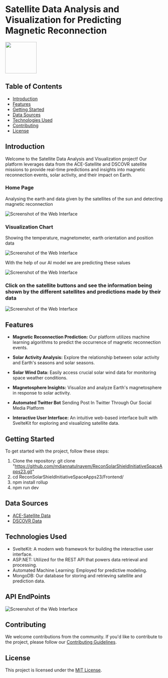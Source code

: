 # Satellite Data Analysis and Visualization for Predicting Magnetic Reconnection

<img src="https://github.com/mdjannatulnayem/ReconSolarShieldInitiativeSpaceApps23/blob/main/Frontend/project_images/pro_logo.png" width="100">


## Table of Contents
- [Introduction](#introduction)
- [Features](#features)
- [Getting Started](#getting-started)
- [Data Sources](#data-sources)
- [Technologies Used](#technologies-used)
- [Contributing](#contributing)
- [License](#license)

## Introduction

Welcome to the Satellite Data Analysis and Visualization project! Our platform leverages data from the ACE-Satellite and DSCOVR satellite missions to provide real-time predictions and insights into magnetic reconnection events, solar activity, and their impact on Earth.

### Home Page

Analysing the earth and data given by the satellites of the sun and detecting magnetic reconnection

![Screenshot of the Web Interface](https://github.com/mdjannatulnayem/ReconSolarShieldInitiativeSpaceApps23/blob/main/Frontend/project_images/p1.png)

### Visualization Chart

Showing the temperature, magnetometer, earth orientation and position data 

![Screenshot of the Web Interface](https://github.com/mdjannatulnayem/ReconSolarShieldInitiativeSpaceApps23/blob/main/Frontend/project_images/p3.png)


With the help of our AI model we are predicting these values

![Screenshot of the Web Interface](https://github.com/mdjannatulnayem/ReconSolarShieldInitiativeSpaceApps23/blob/main/Frontend/project_images/p2.png)


### Click on the satellite buttons and see the information being shown by the different satellites and predictions made by their data


![Screenshot of the Web Interface](https://github.com/mdjannatulnayem/ReconSolarShieldInitiativeSpaceApps23/blob/main/Frontend/project_images/p4.png)



## Features

- **Magnetic Reconnection Prediction:** Our platform utilizes machine learning algorithms to predict the occurrence of magnetic reconnection events.
  
- **Solar Activity Analysis:** Explore the relationship between solar activity and Earth's seasons and solar seasons.

- **Solar Wind Data:** Easily access crucial solar wind data for monitoring space weather conditions.

- **Magnetosphere Insights:** Visualize and analyze Earth's magnetosphere in response to solar activity.
  
- **Automated Twitter Bot** Sending Post In Twitter Through Our Social Media Platform

- **Interactive User Interface:** An intuitive web-based interface built with SvelteKit for exploring and visualizing satellite data.

## Getting Started

To get started with the project, follow these steps:

1. Clone the repository: git clone "https://github.com/mdjannatulnayem/ReconSolarShieldInitiativeSpaceApps23.git"
2.  cd ReconSolarShieldInitiativeSpaceApps23/Frontend/
3.  npm install rollup
4.  npm run dev

## Data Sources

- [ACE-Satellite Data](https://science.nasa.gov/mission/ace/)
- [DSCOVR Data](https://www.nesdis.noaa.gov/current-satellite-missions/currently-flying/dscovr-deep-space-climate-observatory)

## Technologies Used

- SvelteKit: A modern web framework for building the interactive user interface.
- ASP.NET: Utilized for the REST API that powers data retrieval and processing.
- Automated Machine Learning: Employed for predictive modeling.
- MongoDB: Our database for storing and retrieving satellite and prediction data.

## API EndPoints

![Screenshot of the Web Interface](https://github.com/mdjannatulnayem/ReconSolarShieldInitiativeSpaceApps23/blob/main/Frontend/project_images/p5.png)

## Contributing

We welcome contributions from the community. If you'd like to contribute to the project, please follow our [Contributing Guidelines](CONTRIBUTING.md).

## License

This project is licensed under the [MIT License](LICENSE).



